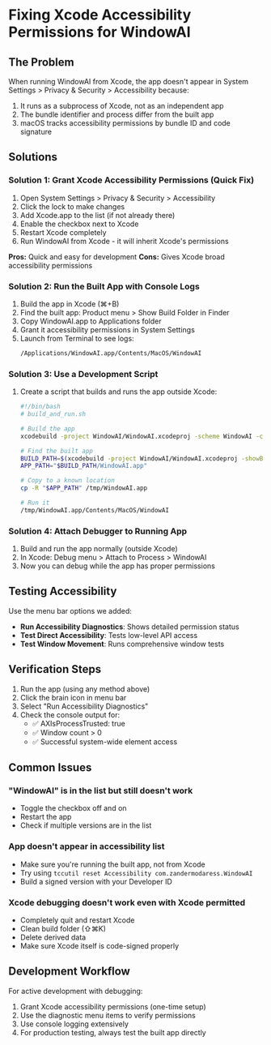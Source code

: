 # Fixing Xcode Accessibility Permissions for WindowAI

## The Problem

When running WindowAI from Xcode, the app doesn't appear in System Settings > Privacy & Security > Accessibility because:
1. It runs as a subprocess of Xcode, not as an independent app
2. The bundle identifier and process differ from the built app
3. macOS tracks accessibility permissions by bundle ID and code signature

## Solutions

### Solution 1: Grant Xcode Accessibility Permissions (Quick Fix)
1. Open System Settings > Privacy & Security > Accessibility
2. Click the lock to make changes
3. Add Xcode.app to the list (if not already there)
4. Enable the checkbox next to Xcode
5. Restart Xcode completely
6. Run WindowAI from Xcode - it will inherit Xcode's permissions

**Pros:** Quick and easy for development
**Cons:** Gives Xcode broad accessibility permissions

### Solution 2: Run the Built App with Console Logs
1. Build the app in Xcode (⌘+B)
2. Find the built app: Product menu > Show Build Folder in Finder
3. Copy WindowAI.app to Applications folder
4. Grant it accessibility permissions in System Settings
5. Launch from Terminal to see logs:
   ```bash
   /Applications/WindowAI.app/Contents/MacOS/WindowAI
   ```

### Solution 3: Use a Development Script
1. Create a script that builds and runs the app outside Xcode:
   ```bash
   #!/bin/bash
   # build_and_run.sh
   
   # Build the app
   xcodebuild -project WindowAI/WindowAI.xcodeproj -scheme WindowAI -configuration Debug build
   
   # Find the built app
   BUILD_PATH=$(xcodebuild -project WindowAI/WindowAI.xcodeproj -showBuildSettings | grep "BUILT_PRODUCTS_DIR" | grep -oE "/.*")
   APP_PATH="$BUILD_PATH/WindowAI.app"
   
   # Copy to a known location
   cp -R "$APP_PATH" /tmp/WindowAI.app
   
   # Run it
   /tmp/WindowAI.app/Contents/MacOS/WindowAI
   ```

### Solution 4: Attach Debugger to Running App
1. Build and run the app normally (outside Xcode)
2. In Xcode: Debug menu > Attach to Process > WindowAI
3. Now you can debug while the app has proper permissions

## Testing Accessibility

Use the menu bar options we added:
- **Run Accessibility Diagnostics**: Shows detailed permission status
- **Test Direct Accessibility**: Tests low-level API access
- **Test Window Movement**: Runs comprehensive window tests

## Verification Steps

1. Run the app (using any method above)
2. Click the brain icon in menu bar
3. Select "Run Accessibility Diagnostics"
4. Check the console output for:
   - ✅ AXIsProcessTrusted: true
   - ✅ Window count > 0
   - ✅ Successful system-wide element access

## Common Issues

### "WindowAI" is in the list but still doesn't work
- Toggle the checkbox off and on
- Restart the app
- Check if multiple versions are in the list

### App doesn't appear in accessibility list
- Make sure you're running the built app, not from Xcode
- Try using `tccutil reset Accessibility com.zandermodaress.WindowAI`
- Build a signed version with your Developer ID

### Xcode debugging doesn't work even with Xcode permitted
- Completely quit and restart Xcode
- Clean build folder (⇧⌘K)
- Delete derived data
- Make sure Xcode itself is code-signed properly

## Development Workflow

For active development with debugging:
1. Grant Xcode accessibility permissions (one-time setup)
2. Use the diagnostic menu items to verify permissions
3. Use console logging extensively
4. For production testing, always test the built app directly
